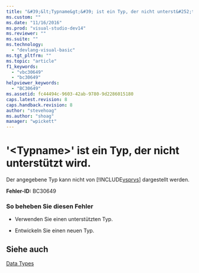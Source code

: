 ```yaml
---
title: "&#39;&lt;Typname&gt;&#39; ist ein Typ, der nicht unterst&#252;tzt wird. | Microsoft Docs"
ms.custom: ""
ms.date: "11/16/2016"
ms.prod: "visual-studio-dev14"
ms.reviewer: ""
ms.suite: ""
ms.technology: 
  - "devlang-visual-basic"
ms.tgt_pltfrm: ""
ms.topic: "article"
f1_keywords: 
  - "vbc30649"
  - "bc30649"
helpviewer_keywords: 
  - "BC30649"
ms.assetid: fc44494c-9603-42ab-9780-9d2286015180
caps.latest.revision: 8
caps.handback.revision: 8
author: "stevehoag"
ms.author: "shoag"
manager: "wpickett"
---
```

# &#39;&lt;Typname&gt;&#39; ist ein Typ, der nicht unterst&#252;tzt wird.
Der angegebene Typ kann nicht von [!INCLUDE[vsprvs](../../csharp/includes/vsprvs_md.md)] dargestellt werden.  
  
 **Fehler\-ID:** BC30649  
  
### So beheben Sie diesen Fehler  
  
-   Verwenden Sie einen unterstützten Typ.  
  
-   Entwickeln Sie einen neuen Typ.  
  
## Siehe auch  
 [Data Types](../../visual-basic/language-reference/data-types/data-type-summary.md)